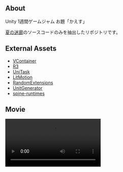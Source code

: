 ## About

Unity 1週間ゲームジャム お題「かえす」

[夏の迷廊](https://unityroom.com/games/natsu-no-meiro)のソースコードのみを抽出したリポジトリです。


## External Assets

- [VContainer](https://github.com/hadashiA/VContainer)
- [R3](https://github.com/Cysharp/R3)
- [UniTask](https://github.com/Cysharp/UniTask)
- [LitMotion](https://github.com/AnnulusGames/LitMotion)
- [RandomExtensions](https://github.com/AnnulusGames/RandomExtensions)
- [UnitGenerator](https://github.com/Cysharp/UnitGenerator)
- [spine-runtimes](https://github.com/EsotericSoftware/spine-runtimes)

## Movie

<video src="https://github.com/user-attachments/assets/500e0b9c-f598-4e1d-9a74-e6e420926d3f">

